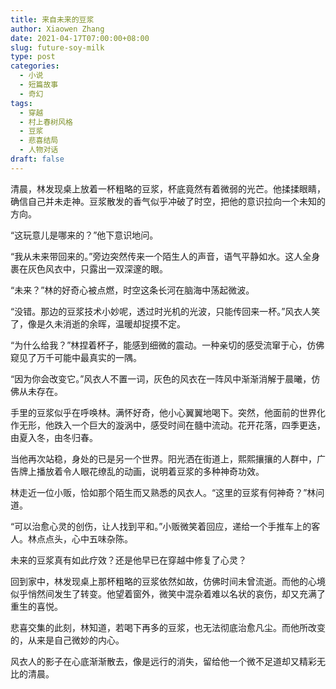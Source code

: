 ```yaml
---
title: 来自未来的豆浆
author: Xiaowen Zhang
date: 2021-04-17T07:00:00+08:00
slug: future-soy-milk
type: post
categories:
  - 小说
  - 短篇故事
  - 奇幻
tags:
  - 穿越
  - 村上春树风格
  - 豆浆
  - 悲喜结局
  - 人物对话
draft: false
---
```


清晨，林发现桌上放着一杯粗略的豆浆，杯底竟然有着微弱的光芒。他揉揉眼睛，确信自己并未走神。豆浆散发的香气似乎冲破了时空，把他的意识拉向一个未知的方向。

“这玩意儿是哪来的？”他下意识地问。

“我从未来带回来的。”旁边突然传来一个陌生人的声音，语气平静如水。这人全身裹在灰色风衣中，只露出一双深邃的眼。

“未来？”林的好奇心被点燃，时空这条长河在脑海中荡起微波。

“没错。那边的豆浆技术小妙呢，透过时光机的光波，只能传回来一杯。”风衣人笑了，像是久未消逝的余晖，温暖却捉摸不定。

“为什么给我？”林捏着杯子，能感到细微的震动。一种亲切的感受流窜于心，仿佛窥见了万千可能中最真实的一隅。

“因为你会改变它。”风衣人不置一词，灰色的风衣在一阵风中渐渐消解于晨曦，仿佛从未存在。

手里的豆浆似乎在呼唤林。满怀好奇，他小心翼翼地喝下。突然，他面前的世界化作无形，他跌入一个巨大的漩涡中，感受时间在髓中流动。花开花落，四季更迭，由夏入冬，由冬归春。

当他再次站稳，身处的已是另一个世界。阳光洒在街道上，熙熙攘攘的人群中，广告牌上播放着令人眼花缭乱的动画，说明着豆浆的多种神奇功效。

林走近一位小贩，恰如那个陌生而又熟悉的风衣人。“这里的豆浆有何神奇？”林问道。

“可以治愈心灵的创伤，让人找到平和。”小贩微笑着回应，递给一个手推车上的客人。林点点头，心中五味杂陈。

未来的豆浆真有如此疗效？还是他早已在穿越中修复了心灵？

回到家中，林发现桌上那杯粗略的豆浆依然如故，仿佛时间未曾流逝。而他的心境似乎悄然间发生了转变。他望着窗外，微笑中混杂着难以名状的哀伤，却又充满了重生的喜悦。

悲喜交集的此刻，林知道，若喝下再多的豆浆，也无法彻底治愈凡尘。而他所改变的，从来是自己微妙的内心。

风衣人的影子在心底渐渐散去，像是远行的消失，留给他一个微不足道却又精彩无比的清晨。